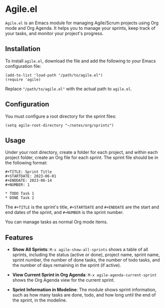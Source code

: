 # Agile.el

`Agile.el` is an Emacs module for managing Agile/Scrum projects using Org mode and Org Agenda.
It helps you to manage your sprints, keep track of your tasks, and monitor your project's progress.

## Installation

To install `agile.el`, download the file and add the following to your Emacs configuration file:

```emacs-lisp
(add-to-list 'load-path "/path/to/agile.el")
(require 'agile)
```

Replace `"/path/to/agile.el"` with the actual path to `agile.el`.

## Configuration

You must configure a root directory for the sprint files:

```emacs-lisp
(setq agile-root-directory "~/notes/org/sprints")
```

## Usage

Under your root directory, create a folder for each project, and within each project folder, create an Org file for each sprint. The sprint file should be in the following format:

```
#+TITLE: Sprint Title
#+STARTDATE: 2023-06-01
#+ENDDATE: 2023-06-14
#+NUMBER: 1

* TODO Task 1
* DONE Task 2
```

The `#+TITLE` is the sprint's title, `#+STARTDATE` and `#+ENDDATE` are the start and end dates of the sprint, and `#+NUMBER` is the sprint number.

You can manage tasks as normal Org mode items.

## Features

- **Show All Sprints**: `M-x agile-show-all-sprints` shows a table of all sprints, including the status (active or done), project name, sprint name, sprint number, the number of done tasks, the number of todo tasks, and the number of days remaining in the sprint (if active).

- **View Current Sprint in Org Agenda**: `M-x agile-agenda-current-sprint` shows the Org Agenda view for the current sprint.

- **Sprint Information in Modeline**: The module shows sprint information, such as how many tasks are done, todo, and how long until the end of the sprint, in the modeline.

